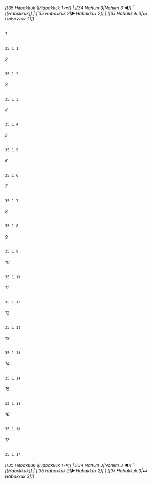 
###### [[35 Habakkuk 1|Habakkuk 1 ⏮]] | [[34 Nahum 3|Nahum 3 ◀]] | [[Habakkuk]] | [[35 Habakkuk 2|▶ Habakkuk 2]] | [[35 Habakkuk 3|⏭ Habakkuk 3|]]

###### 1
``` verse
35 1 1 
```
###### 2
``` verse
35 1 2 
```
###### 3
``` verse
35 1 3 
```
###### 4
``` verse
35 1 4 
```
###### 5
``` verse
35 1 5 
```
###### 6
``` verse
35 1 6 
```
###### 7
``` verse
35 1 7 
```
###### 8
``` verse
35 1 8 
```
###### 9
``` verse
35 1 9 
```
###### 10
``` verse
35 1 10 
```
###### 11
``` verse
35 1 11 
```
###### 12
``` verse
35 1 12 
```
###### 13
``` verse
35 1 13 
```
###### 14
``` verse
35 1 14 
```
###### 15
``` verse
35 1 15 
```
###### 16
``` verse
35 1 16 
```
###### 17
``` verse
35 1 17 
```

###### [[35 Habakkuk 1|Habakkuk 1 ⏮]] | [[34 Nahum 3|Nahum 3 ◀]] | [[Habakkuk]] | [[35 Habakkuk 2|▶ Habakkuk 2]] | [[35 Habakkuk 3|⏭ Habakkuk 3|]]

